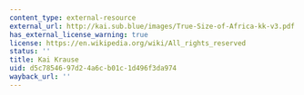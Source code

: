 ```yaml
---
content_type: external-resource
external_url: http://kai.sub.blue/images/True-Size-of-Africa-kk-v3.pdf
has_external_license_warning: true
license: https://en.wikipedia.org/wiki/All_rights_reserved
status: ''
title: Kai Krause
uid: d5c78546-97d2-4a6c-b01c-1d496f3da974
wayback_url: ''
---
```

